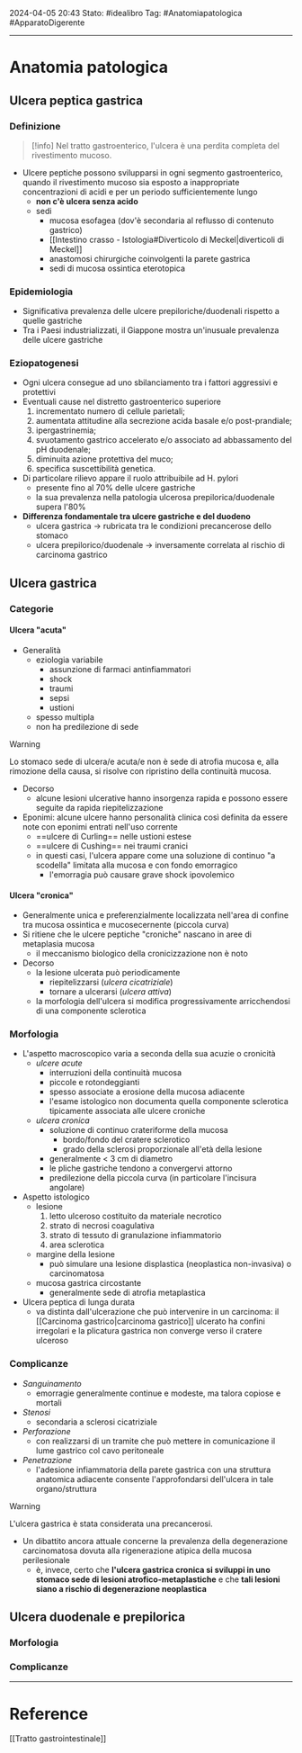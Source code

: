 2024-04-05 20:43
Stato: #idealibro 
Tag: #Anatomiapatologica #ApparatoDigerente  

---
# Anatomia patologica
## Ulcera peptica gastrica
### Definizione
>[!info]
> Nel tratto gastroenterico, l'ulcera è una perdita completa del rivestimento mucoso.

- Ulcere peptiche possono svilupparsi in ogni segmento gastroenterico, quando il rivestimento mucoso sia esposto a inappropriate concentrazioni di acidi e per un periodo sufficientemente lungo
	- **non c'è ulcera senza acido**
	- sedi
		- mucosa esofagea (dov'è secondaria al reflusso di contenuto gastrico)
		- [[Intestino crasso - Istologia#Diverticolo di Meckel|diverticoli di Meckel]]
		- anastomosi chirurgiche coinvolgenti la parete gastrica
		- sedi di mucosa ossintica eterotopica
### Epidemiologia
- Significativa prevalenza delle ulcere prepiloriche/duodenali rispetto a quelle gastriche
- Tra i Paesi industrializzati, il Giappone mostra un'inusuale prevalenza delle ulcere gastriche
### Eziopatogenesi
- Ogni ulcera consegue ad uno sbilanciamento tra i fattori aggressivi e protettivi
- Eventuali cause nel distretto gastroenterico superiore
	1. incrementato numero di cellule parietali;
	2. aumentata attitudine alla secrezione acida basale e/o post-prandiale;
	3. ipergastrinemia;
	4. svuotamento gastrico accelerato e/o associato ad abbassamento del pH duodenale;
	5. diminuita azione protettiva del muco;
	6. specifica suscettibilità genetica.
- Di particolare rilievo appare il ruolo attribuibile ad H. pylori
	- presente fino al 70% delle ulcere gastriche
	- la sua prevalenza nella patologia ulcerosa prepilorica/duodenale supera l'80%
- **Differenza fondamentale tra ulcere gastriche e del duodeno**
	- ulcera gastrica → rubricata tra le condizioni precancerose dello stomaco
	- ulcera prepilorico/duodenale → inversamente correlata al rischio di carcinoma gastrico
## Ulcera gastrica
### Categorie
#### Ulcera "acuta"
- Generalità
	- eziologia variabile
		- assunzione di farmaci antinfiammatori
		- shock
		- traumi
		- sepsi
		- ustioni
	- spesso multipla
	- non ha predilezione di sede
>[!warning]
> Lo stomaco sede di ulcera/e acuta/e non è sede di atrofia mucosa e, alla rimozione della causa, si risolve con ripristino della continuità mucosa.
- Decorso
	- alcune lesioni ulcerative hanno insorgenza rapida e possono essere seguite da rapida riepitelizzazione
- Eponimi: alcune ulcere hanno personalità clinica così definita da essere note con eponimi entrati nell'uso corrente
	- ==ulcere di Curling== nelle ustioni estese
	- ==ulcere di Cushing== nei traumi cranici
	- in questi casi, l'ulcera appare come una soluzione di continuo "a scodella" limitata alla mucosa e con fondo emorragico
		- l'emorragia può causare grave shock ipovolemico
#### Ulcera "cronica"
- Generalmente unica e preferenzialmente localizzata nell'area di confine tra mucosa ossintica e mucosecernente (piccola curva)
- Si ritiene che le ulcere peptiche "croniche" nascano in aree di metaplasia mucosa
	- il meccanismo biologico della cronicizzazione non è noto
- Decorso
	- la lesione ulcerata può periodicamente
		- riepitelizzarsi (*ulcera cicatriziale*)
		- tornare a ulcerarsi (*ulcera attiva*)
	- la morfologia dell'ulcera si modifica progressivamente arricchendosi di una componente sclerotica
### Morfologia
- L'aspetto macroscopico varia a seconda della sua acuzie o cronicità
	- *ulcere acute*
		- interruzioni della continuità mucosa
		- piccole e rotondeggianti
		- spesso associate a erosione della mucosa adiacente
		- l'esame istologico non documenta quella componente sclerotica tipicamente associata alle ulcere croniche
	- *ulcera cronica*
		- soluzione di continuo crateriforme della mucosa
			- bordo/fondo del cratere sclerotico
			- grado della sclerosi proporzionale all'età della lesione
		- generalmente < 3 cm di diametro
		- le pliche gastriche tendono a convergervi attorno
		- predilezione della piccola curva (in particolare l'incisura angolare)
- Aspetto istologico
	- lesione
		1. letto ulceroso costituito da materiale necrotico
		2. strato di necrosi coagulativa
		3. strato di tessuto di granulazione infiammatorio
		4. area sclerotica
	- margine della lesione
		- può simulare una lesione displastica (neoplastica non-invasiva) o carcinomatosa
	- mucosa gastrica circostante
		- generalmente sede di atrofia metaplastica
- Ulcera peptica di lunga durata
	- va distinta dall'ulcerazione che può intervenire in un carcinoma: il [[Carcinoma gastrico|carcinoma gastrico]] ulcerato ha confini irregolari e la plicatura gastrica non converge verso il cratere ulceroso
### Complicanze
- *Sanguinamento*
	- emorragie generalmente continue e modeste, ma talora copiose e mortali
- *Stenosi*
	- secondaria a sclerosi cicatriziale
- *Perforazione*
	- con realizzarsi di un tramite che può mettere in comunicazione il lume gastrico col cavo peritoneale
- *Penetrazione*
	- l'adesione infiammatoria della parete gastrica con una struttura anatomica adiacente consente l'approfondarsi dell'ulcera in tale organo/struttura
>[!warning]
> L'ulcera gastrica è stata considerata una precancerosi.
- Un dibattito ancora attuale concerne la prevalenza della degenerazione carcinomatosa dovuta alla rigenerazione atipica della mucosa perilesionale
	- è, invece, certo che **l'ulcera gastrica cronica si sviluppi in uno stomaco sede di lesioni atrofico-metaplastiche** e che **tali lesioni siano a rischio di degenerazione neoplastica**
## Ulcera duodenale e prepilorica
### Morfologia
### Complicanze





---
# Reference
[[Tratto gastrointestinale]]